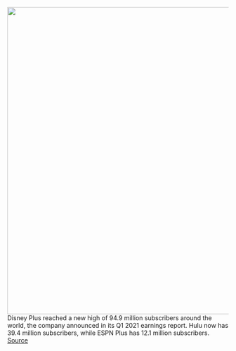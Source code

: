 <img src='https://cdn.vox-cdn.com/thumbor/VISCinMvmq32fHhqKevZ0KfCuZc=/0x0:3840x1610/1200x800/filters:focal(1613x498:2227x1112)/cdn.vox-cdn.com/uploads/chorus_image/image/68806213/HUC2_FF_003556.0.jpg' width='700px' /><br/>
Disney Plus reached a new high of 94.9 million subscribers around the world, the company announced in its Q1 2021 earnings report. Hulu now has 39.4 million subscribers, while ESPN Plus has 12.1 million subscribers.
<a href='https://www.theverge.com/2021/2/11/22278874/disney-plus-94-9-million-subscribers-q1-2021-earnings'> Source <a/>